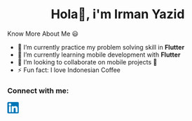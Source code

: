 ### <h1 align="center">Hola👋, i'm Irman Yazid</h1>

Know More About Me 😃
- 🔭 I’m currently practice my problem solving skill in **Flutter**
- 🌱 I’m currently learning mobile development with **Flutter**
- 👯 I’m looking to collaborate on mobile projects :iphone: 
- ⚡ Fun fact: I love Indonesian Coffee

### Connect with me:
[<img align="left" alt="LinkedIn" width="26px" src="linkedin.png" title="Linkedin: Irman Yazid"/>](https://www.linkedin.com/in/irman-yazid-925105174/)
